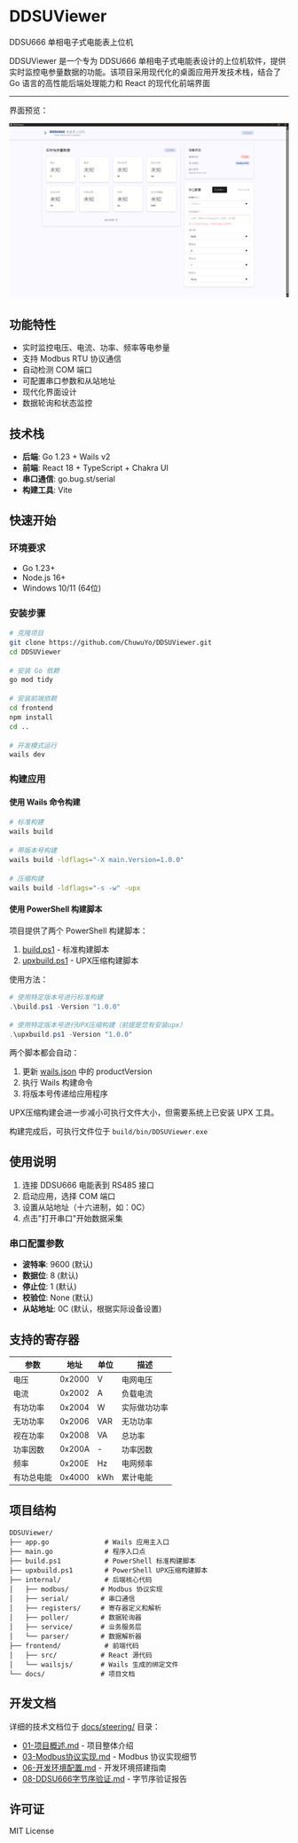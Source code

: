 # DDSUViewer

DDSU666 单相电子式电能表上位机

DDSUViewer 是一个专为 DDSU666 单相电子式电能表设计的上位机软件，提供实时监控电参量数据的功能。该项目采用现代化的桌面应用开发技术栈，结合了 Go 语言的高性能后端处理能力和 React 的现代化前端界面

---

界面预览：

![界面预览](docs/image.png)

## 功能特性

- 实时监控电压、电流、功率、频率等电参量
- 支持 Modbus RTU 协议通信
- 自动检测 COM 端口
- 可配置串口参数和从站地址
- 现代化界面设计
- 数据轮询和状态监控

## 技术栈

- **后端**: Go 1.23 + Wails v2
- **前端**: React 18 + TypeScript + Chakra UI
- **串口通信**: go.bug.st/serial
- **构建工具**: Vite

## 快速开始

### 环境要求

- Go 1.23+
- Node.js 16+
- Windows 10/11 (64位)

### 安装步骤

```bash
# 克隆项目
git clone https://github.com/ChuwuYo/DDSUViewer.git
cd DDSUViewer

# 安装 Go 依赖
go mod tidy

# 安装前端依赖
cd frontend
npm install
cd ..

# 开发模式运行
wails dev
```

### 构建应用

#### 使用 Wails 命令构建

```bash
# 标准构建
wails build

# 带版本号构建
wails build -ldflags="-X main.Version=1.0.0"

# 压缩构建
wails build -ldflags="-s -w" -upx
```

#### 使用 PowerShell 构建脚本

项目提供了两个 PowerShell 构建脚本：

1. [build.ps1](file:///E:/1Chuwu/Goprojects/DDSUViewer/build.ps1) - 标准构建脚本
2. [upxbuild.ps1](file:///E:/1Chuwu/Goprojects/DDSUViewer/upxbuild.ps1) - UPX压缩构建脚本

使用方法：

```powershell
# 使用特定版本号进行标准构建
.\build.ps1 -Version "1.0.0"

# 使用特定版本号进行UPX压缩构建（前提是您有安装upx）
.\upxbuild.ps1 -Version "1.0.0"
```

两个脚本都会自动：
1. 更新 [wails.json](file:///E:/1Chuwu/Goprojects/DDSUViewer/wails.json) 中的 productVersion
2. 执行 Wails 构建命令
3. 将版本号传递给应用程序

UPX压缩构建会进一步减小可执行文件大小，但需要系统上已安装 UPX 工具。

构建完成后，可执行文件位于 `build/bin/DDSUViewer.exe`

## 使用说明

1. 连接 DDSU666 电能表到 RS485 接口
2. 启动应用，选择 COM 端口
3. 设置从站地址（十六进制，如：0C）
4. 点击"打开串口"开始数据采集

### 串口配置参数

- **波特率**: 9600 (默认)
- **数据位**: 8 (默认)
- **停止位**: 1 (默认)
- **校验位**: None (默认)
- **从站地址**: 0C (默认，根据实际设备设置)

## 支持的寄存器

| 参数 | 地址 | 单位 | 描述 |
|------|------|------|------|
| 电压 | 0x2000 | V | 电网电压 |
| 电流 | 0x2002 | A | 负载电流 |
| 有功功率 | 0x2004 | W | 实际做功功率 |
| 无功功率 | 0x2006 | VAR | 无功功率 |
| 视在功率 | 0x2008 | VA | 总功率 |
| 功率因数 | 0x200A | - | 功率因数 |
| 频率 | 0x200E | Hz | 电网频率 |
| 有功总电能 | 0x4000 | kWh | 累计电能 |

## 项目结构

```
DDSUViewer/
├── app.go              # Wails 应用主入口
├── main.go             # 程序入口点
├── build.ps1           # PowerShell 标准构建脚本
├── upxbuild.ps1        # PowerShell UPX压缩构建脚本
├── internal/           # 后端核心代码
│   ├── modbus/        # Modbus 协议实现
│   ├── serial/        # 串口通信
│   ├── registers/     # 寄存器定义和解析
│   ├── poller/        # 数据轮询器
│   ├── service/       # 业务服务层
│   └── parser/        # 数据解析器
├── frontend/           # 前端代码
│   ├── src/           # React 源代码
│   └── wailsjs/       # Wails 生成的绑定文件
└── docs/              # 项目文档
```

## 开发文档

详细的技术文档位于 [docs/steering/](docs/steering/) 目录：

- [01-项目概述.md](docs/steering/01-项目概述.md) - 项目整体介绍
- [03-Modbus协议实现.md](docs/steering/03-Modbus协议实现.md) - Modbus 协议实现细节
- [06-开发环境配置.md](docs/steering/06-开发环境配置.md) - 开发环境搭建指南
- [08-DDSU666字节序验证.md](docs/steering/08-DDSU666字节序验证.md) - 字节序验证报告

## 许可证

MIT License